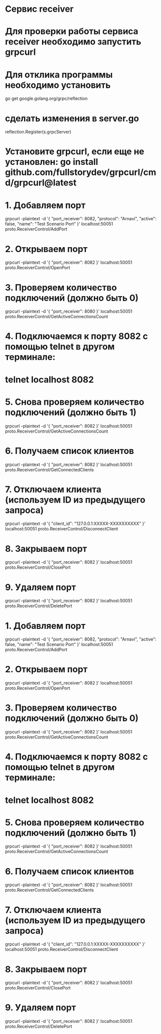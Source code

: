 # Сервис receiver
# Для проверки работы сервиса receiver необходимо запустить grpcurl
# Для отклика программы необходимо установить 
go get google.golang.org/grpc/reflection
# сделать изменения  в server.go
reflection.Register(s.grpcServer)

# Установите grpcurl, если еще не установлен: go install github.com/fullstorydev/grpcurl/cmd/grpcurl@latest

# 1. Добавляем порт
grpcurl -plaintext -d '{
  "port_receiver": 8082,
  "protocol": "Arnavi",
  "active": false,
  "name": "Test Scenario Port"
}' localhost:50051 proto.ReceiverControl/AddPort

# 2. Открываем порт
grpcurl -plaintext -d '{
  "port_receiver": 8082
}' localhost:50051 proto.ReceiverControl/OpenPort

# 3. Проверяем количество подключений (должно быть 0)
grpcurl -plaintext -d '{
  "port_receiver": 8080
}' localhost:50051 proto.ReceiverControl/GetActiveConnectionsCount

# 4. Подключаемся к порту 8082 с помощью telnet в другом терминале:
# telnet localhost 8082

# 5. Снова проверяем количество подключений (должно быть 1)
grpcurl -plaintext -d '{
  "port_receiver": 8082
}' localhost:50051 proto.ReceiverControl/GetActiveConnectionsCount

# 6. Получаем список клиентов
grpcurl -plaintext -d '{
  "port_receiver": 8082
}' localhost:50051 proto.ReceiverControl/GetConnectedClients

# 7. Отключаем клиента (используем ID из предыдущего запроса)
grpcurl -plaintext -d '{
  "client_id": "127.0.0.1:XXXXX-XXXXXXXXXX"
}' localhost:50051 proto.ReceiverControl/DisconnectClient

# 8. Закрываем порт
grpcurl -plaintext -d '{
  "port_receiver": 8082
}' localhost:50051 proto.ReceiverControl/ClosePort

# 9. Удаляем порт
grpcurl -plaintext -d '{
  "port_receiver": 8082
}' localhost:50051 proto.ReceiverControl/DeletePort
# 1. Добавляем порт
grpcurl -plaintext -d '{
  "port_receiver": 8082,
  "protocol": "Arnavi",
  "active": false,
  "name": "Test Scenario Port"
}' localhost:50051 proto.ReceiverControl/AddPort

# 2. Открываем порт
grpcurl -plaintext -d '{
  "port_receiver": 8082
}' localhost:50051 proto.ReceiverControl/OpenPort

# 3. Проверяем количество подключений (должно быть 0)
grpcurl -plaintext -d '{
  "port_receiver": 8082
}' localhost:50051 proto.ReceiverControl/GetActiveConnectionsCount

# 4. Подключаемся к порту 8082 с помощью telnet в другом терминале:
# telnet localhost 8082

# 5. Снова проверяем количество подключений (должно быть 1)
grpcurl -plaintext -d '{
  "port_receiver": 8082
}' localhost:50051 proto.ReceiverControl/GetActiveConnectionsCount

# 6. Получаем список клиентов
grpcurl -plaintext -d '{
  "port_receiver": 8082
}' localhost:50051 proto.ReceiverControl/GetConnectedClients

# 7. Отключаем клиента (используем ID из предыдущего запроса)
grpcurl -plaintext -d '{
  "client_id": "127.0.0.1:XXXXX-XXXXXXXXXX"
}' localhost:50051 proto.ReceiverControl/DisconnectClient

# 8. Закрываем порт
grpcurl -plaintext -d '{
  "port_receiver": 8082
}' localhost:50051 proto.ReceiverControl/ClosePort

# 9. Удаляем порт
grpcurl -plaintext -d '{
  "port_receiver": 8082
}' localhost:50051 proto.ReceiverControl/DeletePort
